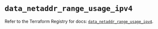 # `data_netaddr_range_usage_ipv4`

Refer to the Terraform Registry for docs: [`data_netaddr_range_usage_ipv4`](https://registry.terraform.io/providers/ferlab-ste-justine/netaddr/0.5.1/docs/data-sources/range_usage_ipv4).
